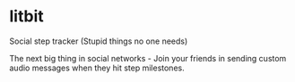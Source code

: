 # litbit

Social step tracker (Stupid things no one needs)

The next big thing in social networks - Join your friends in sending custom audio messages when they hit step milestones.
